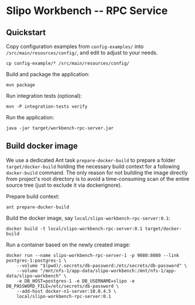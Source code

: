 # Slipo Workbench -- RPC Service

## Quickstart ##

Copy configuration examples from `config-examples/` into `/src/main/resources/config/`, and edit to adjust to your needs.

    cp config-example/* /src/main/resources/config/

Build and package the application:

    mvn package

Run integration tests (optional):

    mvn -P integration-tests verify

Run the application:

    java -jar target/workbench-rpc-server.jar


## Build docker image ##

We use a dedicated Ant task `prepare-docker-build` to prepare a folder `target/docker-build` holding the necessary build context for a fοllowing `docker-build` command. 
The only reason for not building the image directly from project's root directory is to avoid a time-consuming scan of the entire source tree (just to exclude 
it via dockerignore).

Prepare build context:

    ant prepare-docker-build

Build the docker image, say `local/slipo-workbench-rpc-server:0.1`:

    docker build -t local/slipo-workbench-rpc-server:0.1 target/docker-build

Run a container based on the newly created image:

    docker run --name slipo-workbench-rpc-server-1 -p 9080:8080 --link postgres-1:postgres-1 \
        --volume "$(pwd)/.secrets/db-password:/etc/secrets/db-password" \
        --volume "/mnt/nfs-1/app-data/slipo-workbench:/mnt/nfs-1/app-data/slipo-workbench" \
        -e DB_HOST=postgres-1 -e DB_USERNAME=slipo -e DB_PASSWORD_FILE=/etc/secrets/db-password \
        --add-host docker-n1-server:10.0.4.5 \
        local/slipo-workbench-rpc-server:0.1


